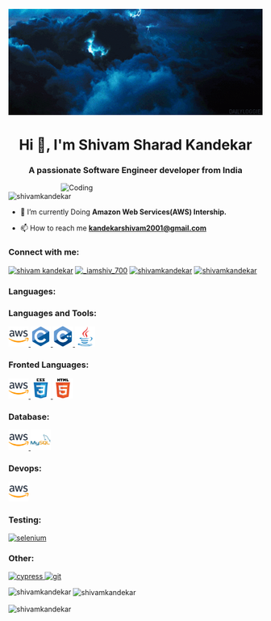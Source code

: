 ![logo](https://github.com/ShivamKandekar/ShivamKandekar/blob/main/s1.png)
<h1 align="center">Hi 👋, I'm Shivam Sharad Kandekar</h1>
<h3 align="center">A passionate Software Engineer developer from India</h3>

<img align="right" alt="Coding" width="400" src="https://media0.giphy.com/media/qgQUggAC3Pfv687qPC/giphy.gif?cid=ecf05e4784v9wn32ezeqi5n9xyq7dozx0tp49ebenw16jp18&ep=v1_gifs_search&rid=giphy.gif&ct=g">

<p align="left"> <img src="https://komarev.com/ghpvc/?username=shivamkandekar&label=Profile%20views&color=0e75b6&style=flat" alt="shivamkandekar" /> </p>

- 🌱 I’m currently Doing **Amazon Web Services(AWS) Intership.**

- 📫 How to reach me **kandekarshivam2001@gmail.com**

<h3 align="left">Connect with me:</h3>
<p align="left">
<a href="https://linkedin.com/in/shivam kandekar" target="blank"><img align="center" src="https://raw.githubusercontent.com/rahuldkjain/github-profile-readme-generator/master/src/images/icons/Social/linked-in-alt.svg" alt="shivam kandekar" height="30" width="40" /></a>
<a href="https://instagram.com/_iamshiv_700" target="blank"><img align="center" src="https://raw.githubusercontent.com/rahuldkjain/github-profile-readme-generator/master/src/images/icons/Social/instagram.svg" alt="_iamshiv_700" height="30" width="40" /></a>
<a href="https://www.codechef.com/users/shivamkandekar" target="blank"><img align="center" src="https://cdn.jsdelivr.net/npm/simple-icons@3.1.0/icons/codechef.svg" alt="shivamkandekar" height="30" width="40" /></a>
<a href="https://www.hackerrank.com/shivamkandekar" target="blank"><img align="center" src="https://raw.githubusercontent.com/rahuldkjain/github-profile-readme-generator/master/src/images/icons/Social/hackerrank.svg" alt="shivamkandekar" height="30" width="40" /></a>
</p>


<h3 align="left">Languages:</h3>
<h3 align="left">Languages and Tools:</h3>
<p align="left"> <a href="https://aws.amazon.com" target="_blank" rel="noreferrer"> <img src="https://raw.githubusercontent.com/devicons/devicon/master/icons/amazonwebservices/amazonwebservices-original-wordmark.svg" alt="aws" width="40" height="40"/> </a> <a href="https://www.cprogramming.com/" target="_blank" rel="noreferrer"> <img src="https://raw.githubusercontent.com/devicons/devicon/master/icons/c/c-original.svg" alt="c" width="40" height="40"/> </a> <a href="https://www.w3schools.com/cpp/" target="_blank" rel="noreferrer"> <img src="https://raw.githubusercontent.com/devicons/devicon/master/icons/cplusplus/cplusplus-original.svg" alt="cplusplus" width="40" height="40"/> </a> <a href="https://www.java.com" target="_blank" rel="noreferrer"> <img src="https://raw.githubusercontent.com/devicons/devicon/master/icons/java/java-original.svg" alt="java" width="40" height="40"/> </a> </p>
<h3 align="left">Fronted Languages:</h3>
<p align="left"> <a href="https://aws.amazon.com" target="_blank" rel="noreferrer"> <img src="https://raw.githubusercontent.com/devicons/devicon/master/icons/amazonwebservices/amazonwebservices-original-wordmark.svg" alt="aws" width="40" height="40"/> </a> <a href="https://www.w3schools.com/css/" target="_blank" rel="noreferrer"> <img src="https://raw.githubusercontent.com/devicons/devicon/master/icons/css3/css3-original-wordmark.svg" alt="css3" width="40" height="40"/> </a> <a href="https://www.w3.org/html/" target="_blank" rel="noreferrer"> <img src="https://raw.githubusercontent.com/devicons/devicon/master/icons/html5/html5-original-wordmark.svg" alt="html5" width="40" height="40"/> </a> </p>
<h3 align="left">Database:</h3>
<p align="left"> <a href="https://aws.amazon.com" target="_blank" rel="noreferrer"> <img src="https://raw.githubusercontent.com/devicons/devicon/master/icons/amazonwebservices/amazonwebservices-original-wordmark.svg" alt="aws" width="40" height="40"/> </a> <a href="https://www.mysql.com/" target="_blank" rel="noreferrer"> <img src="https://raw.githubusercontent.com/devicons/devicon/master/icons/mysql/mysql-original-wordmark.svg" alt="mysql" width="40" height="40"/> </a> </p>
<h3 align="left">Devops:</h3>
<p align="left"> <a href="https://aws.amazon.com" target="_blank" rel="noreferrer"> <img src="https://raw.githubusercontent.com/devicons/devicon/master/icons/amazonwebservices/amazonwebservices-original-wordmark.svg" alt="aws" width="40" height="40"/> </a> </p>
<h3 align="left">Testing:</h3>
<p align="left"> <a href="https://www.selenium.dev" target="_blank" rel="noreferrer"> <img src="https://raw.githubusercontent.com/detain/svg-logos/780f25886640cef088af994181646db2f6b1a3f8/svg/selenium-logo.svg" alt="selenium" width="40" height="40"/> </a> </p>
<h3 align="left">Other:</h3>
<p align="left"> <a href="https://www.cypress.io" target="_blank" rel="noreferrer"> <img src="https://raw.githubusercontent.com/simple-icons/simple-icons/6e46ec1fc23b60c8fd0d2f2ff46db82e16dbd75f/icons/cypress.svg" alt="cypress" width="40" height="40"/> </a> <a href="https://git-scm.com/" target="_blank" rel="noreferrer"> <img src="https://www.vectorlogo.zone/logos/git-scm/git-scm-icon.svg" alt="git" width="40" height="40"/> </a> </p>



<p><img align="left" src="https://github-readme-stats.vercel.app/api/top-langs?username=shivamkandekar&show_icons=true&locale=en&layout=compact" alt="shivamkandekar" /></p>

<p>&nbsp;<img align="center" src="https://github-readme-stats.vercel.app/api?username=shivamkandekar&show_icons=true&locale=en" alt="shivamkandekar" /></p>

<p><img align="center" src="https://github-readme-streak-stats.herokuapp.com/?user=shivamkandekar&" alt="shivamkandekar" /></p>

